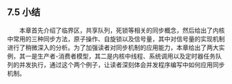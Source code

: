 ## 7.5 小结

&emsp;&emsp;本章首先介绍了临界区，共享队列，死锁等相关的同步概念，然后给出了内核中常用的三种同步方法，原子操作、自旋锁以及信号量，其中对信号量的实现机制进行了稍微深入的分析。为了加强读者对同步机制的应用能力，本章给出了两大实例，其一是生产者-消费者模型，其二是内核中线程、系统调用以及定时器任务队列的并发执行，通过这个两个例子，让读者深刻体会并发程序编写中如何应用同步机制。